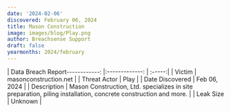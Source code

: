 ```yaml
---
date: '2024-02-06'
discovered: February 06, 2024
title: Mason Construction
image: images/blog/Play.png
author: Breachsense Support
draft: false
yearmonths: 2024/february
---
```


| Data Breach Report------------:     |:-------------:    | :-----:|
| Victim      | masonconstruction.net      | 
| Threat Actor      | Play      | 
| Date Discovered      | Feb 06, 2024      | 
| Description      | Mason Construction, Ltd. specializes in site preparation, piling installation, concrete construction and more.      | 
| Leak Size      | Unknown      | 

